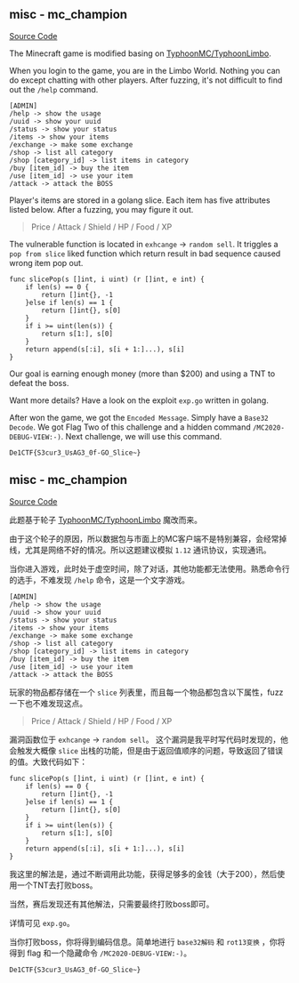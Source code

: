 ## misc - mc_champion

[Source Code](https://github.com/impakho/de1ctf-mc_challs)

The Minecraft game is modified basing on [TyphoonMC/TyphoonLimbo](https://github.com/TyphoonMC/TyphoonLimbo).

When you login to the game, you are in the Limbo World. Nothing you can do except chatting with other players. After fuzzing, it's not difficult to find out the `/help` command.

```
[ADMIN]
/help -> show the usage
/uuid -> show your uuid
/status -> show your status
/items -> show your items
/exchange -> make some exchange
/shop -> list all category
/shop [category_id] -> list items in category
/buy [item_id] -> buy the item
/use [item_id] -> use your item
/attack -> attack the BOSS
```

Player's items are stored in a golang slice. Each item has five attributes listed below. After a fuzzing, you may figure it out.

> Price / Attack / Shield / HP / Food / XP

The vulnerable function is located in `exhcange` -> `random sell`. It triggles a `pop from slice` liked function which return result in bad sequence caused wrong item pop out.

```
func slicePop(s []int, i uint) (r []int, e int) {
    if len(s) == 0 {
        return []int{}, -1
    }else if len(s) == 1 {
        return []int{}, s[0]
    }
    if i >= uint(len(s)) {
        return s[1:], s[0]
    }
    return append(s[:i], s[i + 1:]...), s[i]
}
```

Our goal is earning enough money (more than $200) and using a TNT to defeat the boss.

Want more details? Have a look on the exploit `exp.go` written in golang.

After won the game, we got the `Encoded Message`. Simply have a `Base32 Decode`. We got Flag Two of this challenge and a hidden command `/MC2020-DEBUG-VIEW:-)`. Next challenge, we will use this command.

`De1CTF{S3cur3_UsAG3_0f-GO_Slice~}`

## misc - mc_champion

[Source Code](https://github.com/impakho/de1ctf-mc_challs)

此题基于轮子 [TyphoonMC/TyphoonLimbo](https://github.com/TyphoonMC/TyphoonLimbo) 魔改而来。

由于这个轮子的原因，所以数据包与市面上的MC客户端不是特别兼容，会经常掉线，尤其是网络不好的情况。所以这题建议模拟 `1.12` 通讯协议，实现通讯。

当你进入游戏，此时处于虚空时间，除了对话，其他功能都无法使用。熟悉命令行的选手，不难发现 `/help` 命令，这是一个文字游戏。

```
[ADMIN]
/help -> show the usage
/uuid -> show your uuid
/status -> show your status
/items -> show your items
/exchange -> make some exchange
/shop -> list all category
/shop [category_id] -> list items in category
/buy [item_id] -> buy the item
/use [item_id] -> use your item
/attack -> attack the BOSS
```

玩家的物品都存储在一个 `slice` 列表里，而且每一个物品都包含以下属性，fuzz一下也不难发现这点。

> Price / Attack / Shield / HP / Food / XP

漏洞函数位于 `exhcange` -> `random sell`。 这个漏洞是我平时写代码时发现的，他会触发大概像 `slice` 出栈的功能，但是由于返回值顺序的问题，导致返回了错误的值。大致代码如下：

```
func slicePop(s []int, i uint) (r []int, e int) {
    if len(s) == 0 {
        return []int{}, -1
    }else if len(s) == 1 {
        return []int{}, s[0]
    }
    if i >= uint(len(s)) {
        return s[1:], s[0]
    }
    return append(s[:i], s[i + 1:]...), s[i]
}
```

我这里的解法是，通过不断调用此功能，获得足够多的金钱（大于200），然后使用一个TNT去打败boss。

当然，赛后发现还有其他解法，只需要最终打败boss即可。

详情可见 `exp.go`。

当你打败boss，你将得到编码信息。简单地进行 `base32解码` 和 `rot13变换` ，你将得到 flag 和一个隐藏命令 `/MC2020-DEBUG-VIEW:-)`。

`De1CTF{S3cur3_UsAG3_0f-GO_Slice~}`